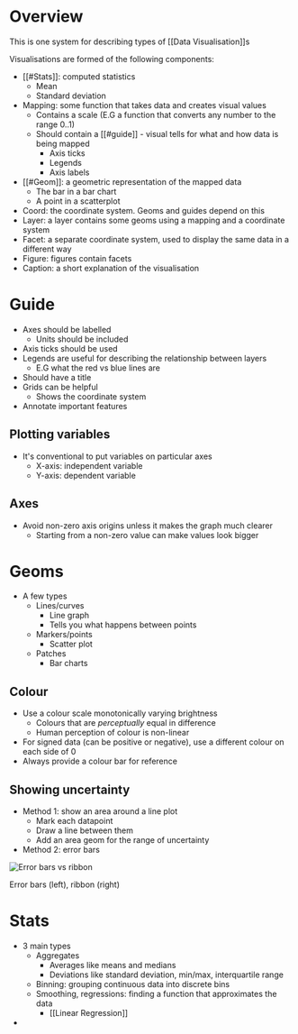 # Overview
This is one system for describing types of [[Data Visualisation]]s

Visualisations are formed of the following components:
- [[#Stats]]: computed statistics
	- Mean
	- Standard deviation
- Mapping: some function that takes data and creates visual values
	- Contains a scale (E.G a function that converts any number to the range 0..1)
	- Should contain a [[#guide]] - visual tells for what and how data is being mapped
		- Axis ticks
		- Legends
		- Axis labels
- [[#Geom]]: a geometric representation of the mapped data
	- The bar in a bar chart
	- A point in a scatterplot
- Coord: the coordinate system. Geoms and guides depend on this
- Layer: a layer contains some geoms using a mapping and a coordinate system
- Facet: a separate coordinate system, used to display the same data in a different way
- Figure: figures contain facets
- Caption: a short explanation of the visualisation

# Guide
- Axes should be labelled
	- Units should be included
- Axis ticks should be used
- Legends are useful for describing the relationship between layers
	- E.G what the red vs blue lines are
- Should have a title
- Grids can be helpful
	- Shows the coordinate system
- Annotate important features

## Plotting variables
- It's conventional to put variables on particular axes
	- X-axis: independent variable
	- Y-axis: dependent variable
## Axes
-  Avoid non-zero axis origins unless it makes the graph much clearer
	- Starting from a non-zero value can make values look bigger

# Geoms
- A few types
	- Lines/curves
		- Line graph
		- Tells you what happens between points
	- Markers/points
		- Scatter plot
	- Patches
		- Bar charts

## Colour
- Use a colour scale monotonically varying brightness
	- Colours that are *perceptually* equal in difference
	- Human perception of colour is non-linear
- For signed data (can be positive or negative), use a different colour on each side of 0
- Always provide a colour bar for reference


## Showing uncertainty
- Method 1: show an area around a line plot
	- Mark each datapoint
	- Draw a line between them
	- Add an area geom for the range of uncertainty
- Method 2: error bars

![Error bars vs ribbon](https://images.squarespace-cdn.com/content/v1/5a07c63e18b27d4c1ef5e91d/1511639238973-23RAF1PUG5Z98IAOIMM2/before_and_after_error_bands.png)

Error bars (left), ribbon (right)

# Stats
- 3 main types
	- Aggregates
		- Averages like means and medians
		- Deviations like standard deviation, min/max, interquartile range
	- Binning: grouping continuous data into discrete bins
	- Smoothing, regressions: finding a function that approximates the data
		- [[Linear Regression]]
- 